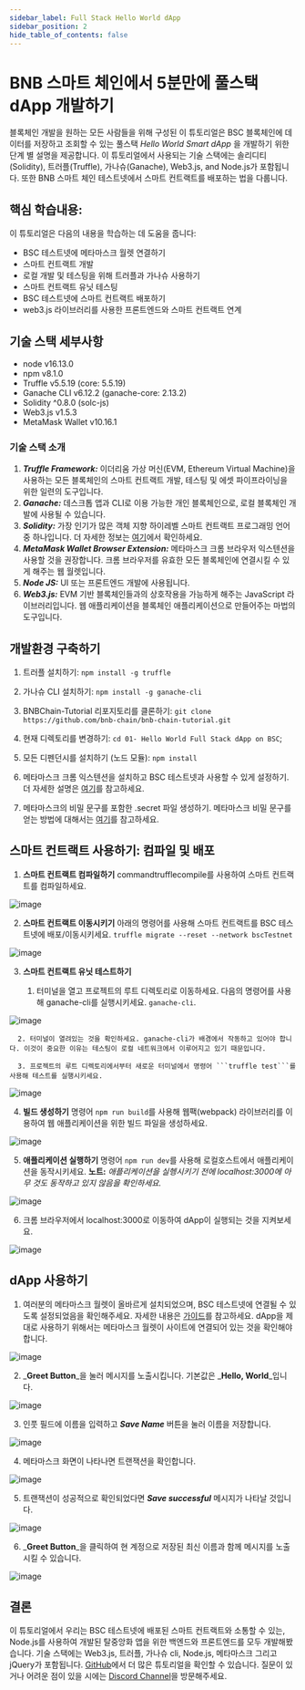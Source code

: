 ```yaml
---
sidebar_label: Full Stack Hello World dApp
sidebar_position: 2
hide_table_of_contents: false
---
```


# BNB 스마트 체인에서 5분만에 풀스택 dApp 개발하기

블록체인 개발을 원하는 모든 사람들을 위해 구성된 이 튜토리얼은 BSC 블록체인에 데이터를 저장하고 조회할 수 있는 풀스택 _Hello World Smart dApp_ 을 개발하기 위한 단계 별 설명을 제공합니다. 이 튜토리얼에서 사용되는 기술 스택에는 솔리디티(Solidity), 트러플(Truffle), 가나슈(Ganache), Web3.js, and Node.js가 포함됩니다. 또한 BNB 스마트 체인 테스트넷에서 스마트 컨트랙트를 배포하는 법을 다룹니다.

## **핵심 학습내용:**

이 튜토리얼은 다음의 내용을 학습하는 데 도움을 줍니다:

- BSC 테스트넷에 메타마스크 월렛 연결하기
- 스마트 컨트랙트 개발
- 로컬 개발 및 테스팅을 위해 트러플과 가나슈 사용하기
- 스마트 컨트랙트 유닛 테스팅
- BSC 테스트넷에 스마트 컨트랙트 배포하기
- web3.js 라이브러리를 사용한 프론트엔드와 스마트 컨트랙트 연계

## 기술 스택 세부사항

- node v16.13.0
- npm v8.1.0
- Truffle v5.5.19 (core: 5.5.19)
- Ganache CLI v6.12.2 (ganache-core: 2.13.2)
- Solidity ^0.8.0 (solc-js)
- Web3.js v1.5.3
- MetaMask Wallet v10.16.1

### 기술 스택 소개

1. _**Truffle Framework:**_ 이더리움 가상 머신(EVM, Ethereum Virtual Machine)을 사용하는 모든 블록체인의 스마트 컨트랙트 개발, 테스팅 및 에셋 파이프라이닝을 위한 일련의 도구입니다.
2. _**Ganache:**_ 데스크톱 앱과 CLI로 이용 가능한 개인 블록체인으로, 로컬 블록체인 개발에 사용될 수 있습니다.
3. _**Solidity:**_ 가장 인기가 많은 객체 지향 하이레벨 스마트 컨트랙트 프로그래밍 언어 중 하나입니다. 더 자세한 정보는 [여기](https://solidity-kr.readthedocs.io)에서 확인하세요.
4. _**MetaMask Wallet Browser Extension:**_ 메타마스크 크롬 브라우저 익스텐션을 사용할 것을 권장합니다. 크롬 브라우저를 유효한 모든 블록체인에 연결시킬 수 있게 해주는 웹 월렛입니다.
5. _**Node JS:**_ UI 또는 프론트엔드 개발에 사용됩니다.
6. _**Web3.js:**_ EVM 기반 블록체인들과의 상호작용을 가능하게 해주는 JavaScript 라이브러리입니다. 웹 애플리케이션을 블록체인 애플리케이션으로 만들어주는 마법의 도구입니다.

## **개발환경 구축하기**

1. 트러플 설치하기: ```npm install -g truffle```

2. 가나슈 CLI 설치하기: ```npm install -g ganache-cli```

3. BNBChain-Tutorial 리포지토리를 클론하기: ```git clone https://github.com/bnb-chain/bnb-chain-tutorial.git```

4. 현재 디렉토리를 변경하기: ```cd 01- Hello World Full Stack dApp on BSC```;

5. 모든 디펜던시를 설치하기 (노드 모듈): ```npm install```

6. 메타마스크 크롬 익스텐션을 설치하고 BSC 테스트넷과 사용할 수 있게 설정하기. 더 자세한 설명은 [여기](https://academy.binance.com/ko/articles/connecting-metamask-to-binance-smart-chain)를 참고하세요.

7. 메타마스크의 비밀 문구를 포함한 .secret 파일 생성하기. 메타마스크 비밀 문구를 얻는 방법에 대해서는 [여기](https://metamask.zendesk.com/hc/ko/articles/360015290032-%EB%B9%84%EB%B0%80-%EB%B3%B5%EA%B5%AC-%EB%AC%B8%EA%B5%AC%EB%A5%BC-%EA%B3%B5%EA%B0%9C%ED%95%98%EB%8A%94-%EB%B0%A9%EB%B2%95)를 참고하세요.

## **스마트 컨트랙트 사용하기: 컴파일 및 배포**

1. **스마트 컨트랙트 컴파일하기** commandtrufflecompile를 사용하여 스마트 컨트랙트를 컴파일하세요.

![image](https://user-images.githubusercontent.com/93580180/177171360-8066812a-a309-43c9-b2df-f5a1fedcdcd2.png)

2. **스마트 컨트랙트 이동시키기** 아래의 명령어를 사용해 스마트 컨트랙트를 BSC 테스트넷에 배포/이동시키세요. ```truffle migrate --reset --network bscTestnet```

![image](https://user-images.githubusercontent.com/93580180/177171461-f92f9f2a-17cb-43e2-bcca-cdd69eb6a9ff.png)


3. **스마트 컨트랙트 유닛 테스트하기**

      1. 터미널을 열고 프로젝트의 루트 디렉토리로 이동하세요. 다음의 명령어를 사용해 ganache-cli를 실행시키세요. ``ganache-cli``.

![image](https://user-images.githubusercontent.com/93580180/177171537-8a77135e-9750-4800-aa4f-918b7b82dc43.png)

      2. 터미널이 열려있는 것을 확인하세요. ganache-cli가 배경에서 작동하고 있어야 합니다. 이것이 중요한 이유는 테스팅이 로컬 네트워크에서 이루어지고 있기 때문입니다.

      3. 프로젝트의 루트 디렉토리에서부터 새로운 터미널에서 명령어 ```truffle test```를 사용해 테스트를 실행시키세요.

![image](https://user-images.githubusercontent.com/93580180/177171621-f884d615-e65e-46fb-9e3d-edaa9a8c26bf.png)

4. **빌드 생성하기** 명령어 ```npm run build```를 사용해 웹팩(webpack) 라이브러리를 이용하여 웹 애플리케이션을 위한 빌드 파일을 생성하세요.

![image](https://user-images.githubusercontent.com/93580180/177171669-b8bd829f-81ec-45ec-951a-c9920ef2c1b3.png)

5. **애플리케이션 실행하기** 명령어 ```npm run dev```를 사용해 로컬호스트에서 애플리케이션을 동작시키세요. **노트:** _애플리케이션을 실헹시키기 전에 localhost:3000에 아무 것도 동작하고 있지 않음을 확인하세요._

![image](https://user-images.githubusercontent.com/93580180/177171781-2a2eba8c-eea9-4af5-8b02-fc9bdd88e9d6.png)

6. 크롬 브라우저에서 localhost:3000로 이동하여 dApp이 실행되는 것을 지켜보세요.

![image](https://user-images.githubusercontent.com/93580180/177171856-abaf323d-c35c-4d3a-bfd0-ec1270fa333e.png)

## **dApp 사용하기**

1. 여러분의 메타마스크 월렛이 올바르게 설치되었으며, BSC 테스트넷에 연결될 수 있도록 설정되었음을 확인해주세요. 자세한 내용은 [가이드](https://academy.binance.com/en/articles/connecting-metamask-to-binance-smart-chain)를 참고하세요. dApp을 제대로 사용하기 위해서는 메타마스크 월렛이 사이트에 연결되어 있는 것을 확인해야 합니다.

![image](https://user-images.githubusercontent.com/93580180/177172042-75583f4d-588e-49c0-9e13-ef13bf53610d.png)

2. _**Greet Button**_을 눌러 메시지를 노출시킵니다. 기본값은 _**Hello, World**_입니다.

![image](https://user-images.githubusercontent.com/93580180/177172075-f19f48e4-2802-4bc0-8017-5febd412c06a.png)

3. 인풋 필드에 이름을 입력하고 _**Save Name**_ 버튼을 눌러 이름을 저장합니다.

![image](https://user-images.githubusercontent.com/93580180/177172100-eb80c577-2898-47cf-8b57-89b0e478c765.png)

4. 메타마스크 화면이 나타나면 트랜잭션을 확인합니다.

![image](https://user-images.githubusercontent.com/93580180/177172154-5662d3ae-9039-4034-81cf-e90d2b427ec2.png)

5. 트랜잭션이 성공적으로 확인되었다면 _**Save successful**_ 메시지가 나타날 것입니다.

![image](https://user-images.githubusercontent.com/93580180/177172193-b21c70d9-fc3a-4201-afc8-9a1ae978e18b.png)

6. _**Greet Button**_을 클릭하여 현 계정으로 저장된 최신 이름과 함께 메시지를 노출시킬 수 있습니다.

![image](https://user-images.githubusercontent.com/93580180/177172207-d7b890de-c603-463d-ab39-a78e3cd56a63.png)

## **결론**

이 튜토리얼에서 우리는 BSC 테스트넷에 배포된 스마트 컨트랙트와 소통할 수 있는, Node.js를 사용하여 개발된 탈중앙화 앱을 위한 백엔드와 프론트엔드를 모두 개발해봤습니다. 기술 스택에는 Web3.js, 트러플, 가나슈 cli, Node.js, 메타마스크 그리고 jQuery가 포함됩니다. [GitHub](https://github.com/bnb-chain/bnb-chain-tutorial)에서 더 많은 튜토리얼을 확인할 수 있습니다. 질문이 있거나 어려운 점이 있을 시에는 [Discord Channel](https://discord.com/channels/789402563035660308/912296662834241597)을 방문해주세요.
